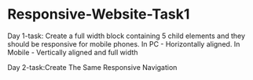 # Responsive-Website-Task1
Day 1-task:
Create a full width block containing 5 child elements 
and they should be responsive for mobile phones.
  In PC - Horizontally aligned.
  In Mobile - Vertically aligned and full width
  
Day 2-task:Create The Same Responsive Navigation
